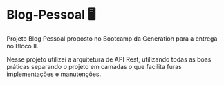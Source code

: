 # Blog-Pessoal 🖥

Projeto Blog Pessoal proposto no Bootcamp da Generation para a entrega no Bloco II.

Nesse projeto utilizei a arquitetura de API Rest, utilizando todas as boas práticas separando o projeto em camadas o que facilita furas implementações e manutenções. 
